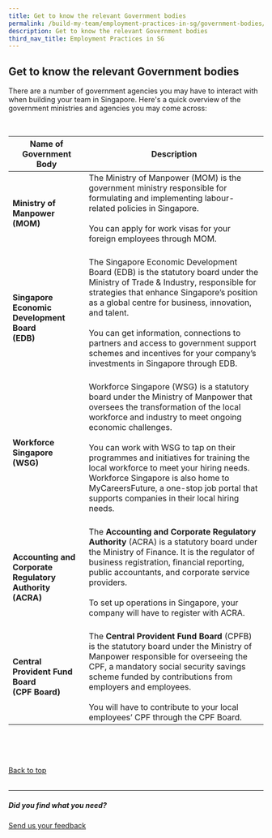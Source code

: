 ```yaml
---
title: Get to know the relevant Government bodies
permalink: /build-my-team/employment-practices-in-sg/government-bodies/
description: Get to know the relevant Government bodies
third_nav_title: Employment Practices in SG
---
```

## Get to know the relevant Government bodies


There are a number of government agencies you may have to interact with when building your team in Singapore. 
Here's a quick overview of the government ministries and agencies you may come across:

<br>


| Name of Government Body | Description | 
| -------- | -------- |
| **Ministry of Manpower (MOM)**    | The Ministry of Manpower (MOM) is the government ministry responsible for formulating and implementing labour-related policies in Singapore. <br><br> You can apply for work visas for your foreign employees through MOM.<br> <br>| 
| **Singapore Economic Development Board <br>(EDB)**| The Singapore Economic Development Board (EDB) is the statutory board under the Ministry of Trade &amp; Industry, responsible for strategies that enhance Singapore’s position as a global centre for business, innovation, and talent. <br><br>You can get information, connections to partners and access to government support schemes and incentives for your company’s investments in Singapore through EDB.<br><br>|
|**Workforce Singapore <br> (WSG)**  | Workforce Singapore (WSG) is a statutory board under the Ministry of Manpower that oversees the transformation of the local workforce and industry to meet ongoing economic challenges. <br> <br>You can work with WSG to tap on their programmes and initiatives for training the local workforce to meet your hiring needs. Workforce Singapore is also home to MyCareersFuture, a one-stop job portal that supports companies in their local hiring needs.<br><br> |
| **Accounting and Corporate Regulatory Authority <br> (ACRA)** | The **Accounting and Corporate Regulatory Authority** (ACRA) is a statutory board under the Ministry of Finance. It is the regulator of business registration, financial reporting, public accountants, and corporate service providers. <br><br>To set up operations in Singapore, your company will have to register with ACRA.<br><br> |
| **Central Provident Fund Board <br> (CPF Board)** | The **Central Provident Fund Board** (CPFB) is the statutory board under the Ministry of Manpower responsible for overseeing the CPF, a mandatory social security savings scheme funded by contributions from employers and employees. <br><br>You will have to contribute to your local employees’ CPF through the CPF Board.<br>|

<br>
<br>
<br>

[Back to top](#get-to-know-the-relevant-government-bodies)<br><br>

<hr>

##### Did you find what you need?
[Send us your feedback](https://form.gov.sg/642693623cb98f001239be0d)